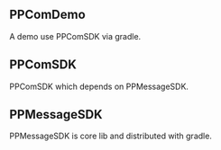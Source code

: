 
## PPComDemo 

A demo use PPComSDK via gradle.


## PPComSDK

PPComSDK which depends on PPMessageSDK.

## PPMessageSDK

PPMessageSDK is core lib and distributed with gradle.
